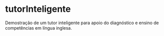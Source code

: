 tutorInteligente
================

Demostração de um tutor inteligente para apoio do diagnóstico e ensino de competências em língua inglesa.
